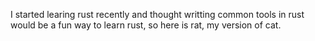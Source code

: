 I started learing rust recently and thought writting common tools in rust would be a fun way to learn rust, so here is rat, my version of cat.
